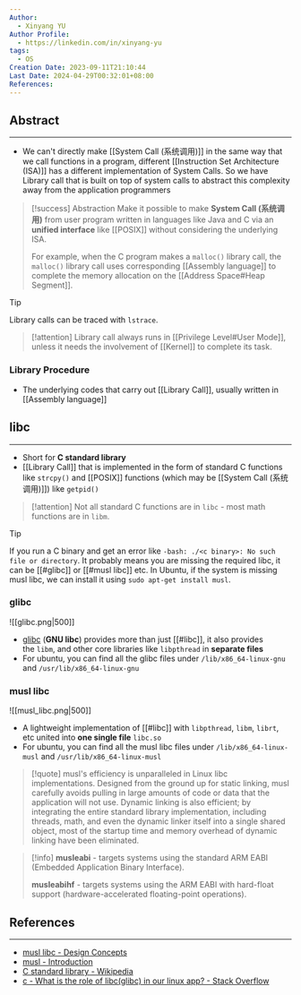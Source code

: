 ```yaml
---
Author:
  - Xinyang YU
Author Profile:
  - https://linkedin.com/in/xinyang-yu
tags:
  - OS
Creation Date: 2023-09-11T21:10:44
Last Date: 2024-04-29T00:32:01+08:00
References: 
---
```

## Abstract
---
- We can't directly make [[System Call (系统调用)]] in the same way that we call functions in a program, different [[Instruction Set Architecture (ISA)]] has a different implementation of System Calls. So we have Library call that is built on top of system calls to abstract this complexity away from the application programmers

>[!success] Abstraction
> Make it possible to make **System Call (系统调用)** from user program written in languages like Java and C via an **unified interface** like [[POSIX]] without considering the underlying ISA.
> 
> For example, when the C program makes a `malloc()` library call, the `malloc()` library call uses corresponding [[Assembly language]] to complete the memory allocation on the [[Address Space#Heap Segment]].

>[!tip]
> Library calls can be traced with `lstrace`.


>[!attention]
>Library call always runs in [[Privilege Level#User Mode]], unless it needs the involvement of [[Kernel]] to complete its task.



### Library Procedure
- The underlying codes that carry out [[Library Call]], usually written in [[Assembly language]]

## libc
---
- Short for **C standard library**
- [[Library Call]] that is implemented in the form of standard C functions like `strcpy()` and [[POSIX]] functions (which may be [[System Call (系统调用)]]) like `getpid()`

>[!attention]
> Not all standard C functions are in `libc` - most math functions are in `libm`.

>[!tip]
> If you run a C binary and get an error like `-bash: ./<c binary>: No such file or directory`. It probably means you are missing the required libc, it can be [[#glibc]] or [[#musl libc]] etc. In Ubuntu, if the system is missing musl libc, we can install it using `sudo apt-get install musl`.
### glibc

![[glibc.png|500]]

- [glibc](https://sourceware.org/glibc/started.html) (**GNU libc**) provides more than just [[#libc]], it also provides the `libm`, and other core libraries like `libpthread` in **separate files**
- For ubuntu, you can find all the glibc files under `/lib/x86_64-linux-gnu` and `/usr/lib/x86_64-linux-gnu`

### musl libc

![[musl_libc.png|500]]

- A lightweight implementation of [[#libc]] with `libpthread`, `libm`, `librt`, etc united into **one single file** `libc.so`
- For ubuntu, you can find all the musl libc files under `/lib/x86_64-linux-musl` and `/usr/lib/x86_64-linux-musl`

>[!quote]
> musl's efficiency is unparalleled in Linux libc implementations. Designed from the ground up for static linking, musl carefully avoids pulling in large amounts of code or data that the application will not use. Dynamic linking is also efficient; by integrating the entire standard library implementation, including threads, math, and even the dynamic linker itself into a single shared object, most of the startup time and memory overhead of dynamic linking have been eliminated.

>[!info]
> **musleabi** - targets systems using the standard ARM EABI (Embedded Application Binary Interface).
> 
> **musleabihf** - targets systems using the ARM EABI with hard-float support (hardware-accelerated floating-point operations).



## References
---
- [musl libc - Design Concepts](https://wiki.musl-libc.org/design-concepts#:~:text=Design%20Concepts-,Unified%20libc%2Flibpthread%2Fldso,is%20unified%20with%20libc.so.)
- [musl - Introduction](https://www.musl-libc.org/intro.html)
- [C standard library - Wikipedia](https://en.wikipedia.org/wiki/C_standard_library)
- [c - What is the role of libc(glibc) in our linux app? - Stack Overflow](https://stackoverflow.com/questions/11372872/what-is-the-role-of-libcglibc-in-our-linux-app)